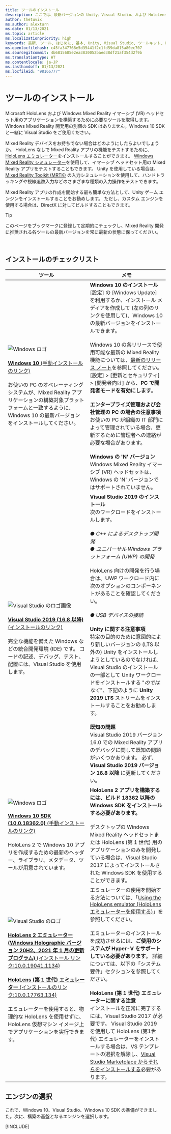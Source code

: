 ```yaml
---
title: ツールのインストール
description: ここでは、最新バージョンの Unity、Visual Studio、および HoloLens と VR の開発に推奨されるツールの使用を始めます。
author: thetuvix
ms.author: alexturn
ms.date: 01/13/2021
ms.topic: article
ms.localizationpriority: high
keywords: 最新, ツール, はじめに, 基本, Unity, Visual Studio, ツールキット, Mixed Reality ヘッドセット, Windows Mixed Reality ヘッドセット, 仮想現実ヘッドセット, インストール, Windows, HoloLens, エミュレーター, Unreal, OpenXR
ms.openlocfilehash: c45fa347768e5d35441f2c1fd59da815a80ec707
ms.sourcegitcommit: 4b6815605e2ea3830052baed38df21af354d2f9b
ms.translationtype: HT
ms.contentlocale: ja-JP
ms.lasthandoff: 01/13/2021
ms.locfileid: "98166777"
---
```

# <a name="install-the-tools"></a>ツールのインストール

Microsoft HoloLens および Windows Mixed Reality イマーシブ (VR) ヘッドセット用のアプリケーションを構築するために必要なツールを取得します。 Windows Mixed Reality 開発用の別個の SDK はありません。Windows 10 SDK と一緒に Visual Studio をご使用ください。

Mixed Reality デバイスをお持ちでない場合はどのようにしたらよいでしょうか。 HoloLens なしで Mixed Reality アプリの機能をテストするために、[HoloLens エミュレーター](platform-capabilities-and-apis/using-the-hololens-emulator.md)をインストールすることができます。 [Windows Mixed Reality シミュレーター](platform-capabilities-and-apis/using-the-windows-mixed-reality-simulator.md)を使用して、イマーシブ ヘッドセット用の Mixed Reality アプリをテストすることもできます。 Unity を使用している場合は、[Mixed Reality Toolkit (MRTK)](https://github.com/Microsoft/MixedRealityToolkit-Unity) の入力シミュレーションを使用して、ハンドトラッキングや視線追跡入力などのさまざまな種類の入力操作をテストできます。

Mixed Reality アプリの作成を開始する最も簡単な方法として、Unity ゲーム エンジンをインストールすることをお勧めします。 ただし、カスタム エンジンを使用する場合は、DirectX に対してビルドすることもできます。

>[!TIP]
>このページをブックマークに登録して定期的にチェックし、Mixed Reality 開発に推奨される各ツールの最新バージョンを常に最新の状態に保ってください。

<br>

## <a name="installation-checklist"></a>インストールのチェックリスト


| ツール | メモ |
|---------|---------|
| ![Windows ロゴ](images/Windows10_logo.png)<br><br><a href="https://www.microsoft.com/software-download/windows10" target="_blank">**Windows 10** (手動インストールのリンク)</a><br><br>お使いの PC のオペレーティング システムが、Mixed Reality アプリケーションの構築対象プラットフォームと一致するように、Windows 10 の最新バージョンをインストールしてください。  | **Windows 10 のインストール** <br> [設定] の [Windows Update] を利用するか、インストール メディアを作成して (左の列のリンクを使用して)、Windows 10 の最新バージョンをインストールできます。 <br><br>Windows 10 の各リリースで使用可能な最新の Mixed Reality 機能については、[最新のリリース ノート](https://docs.microsoft.com/windows/mixed-reality/enthusiast-guide/release-notes-october-2018.md)を参照してください。 [設定] > [更新とセキュリティ] > [開発者向け] から、**PC で開発者モードを有効にします**。 <br><br> **エンタープライズ管理および会社管理の PC の場合の注意事項**<br>お使いの PC が組織の IT 部門によって管理されている場合、更新するために管理者への連絡が必要な場合があります。 <br><br> **Windows の 'N' バージョン**<br> Windows Mixed Reality イマーシブ (VR) ヘッドセットは、Windows の 'N' バージョンではサポートされていません。 |
| ![Visual Studio のロゴ画像](images/visualstudio_logo.png)<br><br><a href="https://visualstudio.microsoft.com/downloads/" target="_blank">**Visual Studio 2019 (16.8 以降)** (インストールのリンク)</a> <br><br>完全な機能を備えた Windows などの統合開発環境 (IDE) です。 コードの記述、デバッグ、テスト、配置には、Visual Studio を使用します。 | **Visual Studio 2019 のインストール** <br> 次のワークロードをインストールします。 <br><br>*● C++ によるデスクトップ開発*<br>*● ユニバーサル Windows プラットフォーム (UWP) の開発*<br><br>HoloLens 向けの開発を行う場合は、UWP ワークロード内に次のオプションのコンポーネントがあることを確認してください。<br><br>*● USB デバイスの接続*<br><br>**Unity に関する注意事項**<br>特定の目的のために意図的により新しいバージョンの (LTS 以外の) Unity をインストールしようとしているのでなければ、Visual Studio のインストールの一部として Unity ワークロードをインストールする "*のではなく*"、下記のように **Unity 2019 LTS** ストリームをインストールすることをお勧めします。<br><br>**既知の問題**<br>Visual Studio 2019 バージョン 16.0 での Mixed Reality アプリのデバッグに関して既知の問題がいくつかあります。  必ず、**Visual Studio 2019 バージョン 16.8 以降** に更新してください。 |
| ![Windows ロゴ](images/Windows10_logo.png)<br><br><a href="https://developer.microsoft.com//windows/downloads/windows-10-sdk" target="_blank">**Windows 10 SDK (10.0.18362.0)** (手動インストールのリンク)</a> <br><br>HoloLens 2 で Windows 10 アプリを作成するための最新のヘッダー、ライブラリ、メタデータ、ツールが用意されています。 | **HoloLens 2 アプリを構築するには、ビルド 18362 以降の Windows SDK をインストールする必要があります。**<br> <br> デスクトップの Windows Mixed Reality ヘッドセットまたは HoloLens (第 1 世代) 用のアプリケーションのみを開発している場合は、Visual Studio 2017 によってインストールされた Windows SDK を使用することができます。 |
| ![Visual Studio のロゴ](images/HoloLensIcon.jpg)<br><br><a href="https://go.microsoft.com/fwlink/?linkid=2152389" target="_blank">**HoloLens 2 エミュレーター (Windows Holographic バージョン 20H2、2021 年 1 月の更新プログラム)** (インストール リンク:10.0.19041.1134)</a><br> <br><a href="https://go.microsoft.com/fwlink/?linkid=2065980" target="_blank">**HoloLens (第 1 世代) エミュレーター** (インストールのリンク:10.0.17763.134)</a> <br><br>エミュレーターを使用すると、物理的な HoloLens を使用せずに、HoloLens 仮想マシン イメージ上でアプリケーションを実行できます。<br> <br> | エミュレーターの使用を開始する方法については、「[Using the HoloLens emulator (HoloLens エミュレーターを使用する)](../develop/platform-capabilities-and-apis/using-the-hololens-emulator.md)」を参照してください。<br> <br> エミュレーターのインストールを成功させるには、**ご使用のシステムが Hyper-V をサポートしている必要があります**。 詳細については、以下の「システム要件」セクションを参照してください。 <br> <br> **HoloLens (第 1 世代) エミュレーターに関する注意** <br>  インストールを正常に完了するには、Visual Studio 2017 が必要です。 Visual Studio 2019 を使用して HoloLens (第1世代) エミュレーターをインストールする場合は、VS テンプレートの選択を解除し、[Visual Studio Marketplace からそれらをインストールする](https://marketplace.visualstudio.com/items?itemName=WindowsMixedRealityteam.WindowsMixedRealityAppTemplatesVSIX)必要があります。 |

## <a name="choose-your-engine"></a>エンジンの選択

これで、Windows 10、Visual Studio、Windows 10 SDK の準備ができました。次に、構築の基盤となるエンジンを選択します。

[!INCLUDE[](includes/tools-overview.md)]


